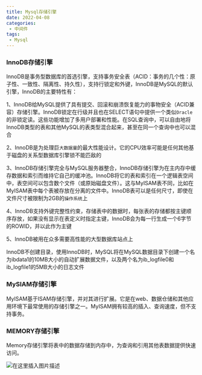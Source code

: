 ```yaml
---
title: Mysql存储引擎
date: 2022-04-08
categories:
 - 中间件
tags:
 - Mysql
---
```


### InnoDB存储引擎

InnoDB是事务型数据库的首选引擎，支持事务安全表（ACID：事务的几个性：原子性、一致性、隔离性、持久性），支持行锁定和外键，InnoDB是MySQL的默认引擎，InnoDB的主要特性有：

1、InnoDB给MySQL提供了具有提交、回滚和崩溃恢复能力的事物安全（ACID兼容）存储引擎。InnoDB锁定在行级并且也在SELECT语句中提供一个类似`Oracle`的非锁定读。这些功能增加了多用户部署和性能。在SQL查询中，可以自由地将InnoDB类型的表和其他MySQL的表类型混合起来，甚至在同一个查询中也可以混合

2、InnoDB是为处理巨`大数据量`的最大性能设计。它的CPU效率可能是任何其他基于磁盘的关系型数据库引擎锁不能匹敌的

3、InnoDB存储引擎完全与MySQL服务器整合，InnoDB存储引擎为在主内存中缓存数据和索引而维持它自己的缓冲池。InnoDB将它的表和索引在一个逻辑表空间中，表空间可以包含数个文件（或原始磁盘文件）。这与MyISAM表不同，比如在MyISAM表中每个表被存放在分离的文件中。InnoDB表可以是任何尺寸，即使在文件尺寸被限制为2GB的`操作系统`上

4、InnoDB支持外键完整性约束，存储表中的数据时，每张表的存储都按主键顺序存放，如果没有显示在表定义时指定主键，InnoDB会为每一行生成一个6字节的ROWID，并以此作为主键

5、InnoDB被用在众多需要高性能的大型数据库站点上

InnoDB不创建目录，使用InnoDB时，MySQL将在MySQL数据目录下创建一个名为ibdata1的10MB大小的自动扩展数据文件，以及两个名为ib_logfile0和ib_logfile1的5MB大小的日志文件

### MySIAM存储引擎

MyISAM基于ISAM存储引擎，并对其进行扩展。它是在web、数据仓储和其他应用环境下最常使用的存储引擎之一。MyISAM拥有较高的插入、查询速度，但不支持事务。

### MEMORY存储引擎

Memory存储引擎将表中的数据存储到内存中，为查询和引用其他表数据提供快速访问。

![在这里插入图片描述](https://img-blog.csdnimg.cn/81be962f39644261a9755246af40a95b.png)


